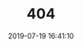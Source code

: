 ---
title: 404
date: 2019-07-19 16:41:10
type: "404"
layout: "404"
description: "Oops～，我崩溃了！找不到你想要的页面 :("
---